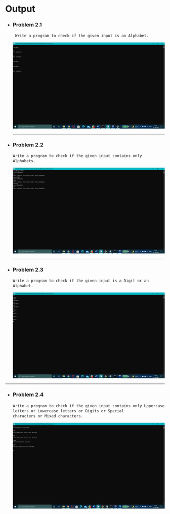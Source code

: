# Output

- ### Problem 2.1

       Write a program to check if the given input is an Alphabet.

  <img src="https://github.com/Dr-B-Mondal-s-class/compiler-design-laboratory-1-NobodySS07/blob/main/Compiler-Design-Laboratory/Day2/Program%202.1/Screenshot%20(314).png" alt="2.1" style="width:700px">

  ***

- ### Problem 2.2

      Write a program to check if the given input contains only Alphabets.

  <img src="https://github.com/Dr-B-Mondal-s-class/compiler-design-laboratory-1-NobodySS07/blob/main/Compiler-Design-Laboratory/Day2/Program%202.2/Screenshot%20(315).png" alt="2.2" style="width:700px">

  ***

- ### Problem 2.3

      Write a program to check if the given input is a Digit or an Alphabet.

   <img src="https://github.com/Dr-B-Mondal-s-class/compiler-design-laboratory-1-NobodySS07/blob/main/Compiler-Design-Laboratory/Day2/Program%202.3/Screenshot%20(316).png" alt="2.3" style="width:700px">

---

- ### Problem 2.4

      Write a program to check if the given input contains only Uppercase letters or Lowercase letters or Digits or Special
      characters or Mixed characters.

   <img src="https://github.com/Dr-B-Mondal-s-class/compiler-design-laboratory-1-NobodySS07/blob/main/Compiler-Design-Laboratory/Day2/Program%202.4/Screenshot%20(317).png" alt="2.4" style="width:700px">
